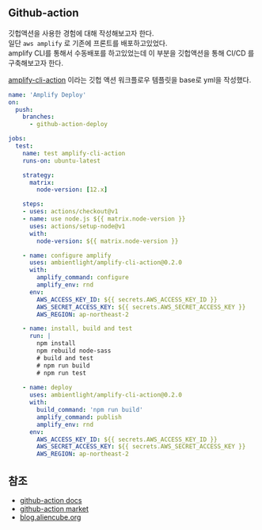 ## Github-action

깃헙액션을 사용한 경험에 대해 작성해보고자 한다.  
일단 `aws amplify` 로 기존에 프론트를 배포하고있었다.  
amplify CLI를 통해서 수동배포를 하고있었는데 이 부분을
깃헙액션을 통해 CI/CD 를 구축해보고자 한다.

[amplify-cli-action](https://github.com/marketplace/actions/amplify-cli-action) 이라는
깃헙 액션 워크플로우 템플릿을 base로 yml을 작성했다.

```yaml
name: 'Amplify Deploy'
on:
  push:
    branches:
      - github-action-deploy

jobs:
  test:
    name: test amplify-cli-action
    runs-on: ubuntu-latest

    strategy:
      matrix:
        node-version: [12.x]

    steps:
    - uses: actions/checkout@v1
    - name: use node.js ${{ matrix.node-version }}
      uses: actions/setup-node@v1
      with:
        node-version: ${{ matrix.node-version }}

    - name: configure amplify
      uses: ambientlight/amplify-cli-action@0.2.0
      with:
        amplify_command: configure
        amplify_env: rnd
      env:
        AWS_ACCESS_KEY_ID: ${{ secrets.AWS_ACCESS_KEY_ID }}
        AWS_SECRET_ACCESS_KEY: ${{ secrets.AWS_SECRET_ACCESS_KEY }}
        AWS_REGION: ap-northeast-2

    - name: install, build and test
      run: |
        npm install
        npm rebuild node-sass
        # build and test
        # npm run build
        # npm run test
    
    - name: deploy
      uses: ambientlight/amplify-cli-action@0.2.0
      with:
        build_command: 'npm run build'
        amplify_command: publish
        amplify_env: rnd
      env:
        AWS_ACCESS_KEY_ID: ${{ secrets.AWS_ACCESS_KEY_ID }}
        AWS_SECRET_ACCESS_KEY: ${{ secrets.AWS_SECRET_ACCESS_KEY }}
        AWS_REGION: ap-northeast-2
```

## 참조

- [github-action docs](https://help.github.com/en/actions/automating-your-workflow-with-github-actions/workflow-syntax-for-github-actions)
- [github-action market](https://github.com/marketplace?type=actions)
- [blog.aliencube.org](https://blog.aliencube.org/ko/2019/12/13/publishing-static-website-to-azure-blob-storage-via-github-actions/?fbclid=IwAR3WYkF5_oSs0tYoMRiVIbTmk9bNl4wu-a3Cn8sfPtP6l-IYIPvYEzHj5-Y)